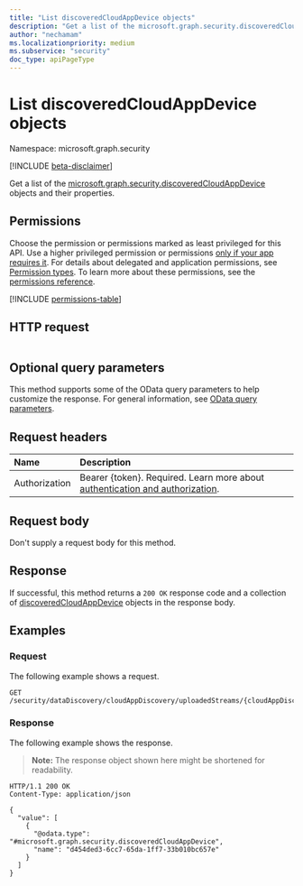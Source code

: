 ```yaml
---
title: "List discoveredCloudAppDevice objects"
description: "Get a list of the microsoft.graph.security.discoveredCloudAppDevice objects and their properties."
author: "nechamam"
ms.localizationpriority: medium
ms.subservice: "security"
doc_type: apiPageType
---
```


# List discoveredCloudAppDevice objects

Namespace: microsoft.graph.security

[!INCLUDE [beta-disclaimer](../../includes/beta-disclaimer.md)]

Get a list of the [microsoft.graph.security.discoveredCloudAppDevice](../resources/security-discoveredcloudappdevice.md) objects and their properties.

## Permissions

Choose the permission or permissions marked as least privileged for this API. Use a higher privileged permission or permissions [only if your app requires it](/graph/permissions-overview#best-practices-for-using-microsoft-graph-permissions). For details about delegated and application permissions, see [Permission types](/graph/permissions-overview#permission-types). To learn more about these permissions, see the [permissions reference](/graph/permissions-reference).

<!-- {
  "blockType": "permissions",
  "name": "security-endpointdiscoveredcloudappdetail-list-devices-permissions"
}
-->
[!INCLUDE [permissions-table](../includes/permissions/security-endpointdiscoveredcloudappdetail-list-devices-permissions.md)]

## HTTP request

<!-- {
  "blockType": "ignored"
}
-->
``` http
```

## Optional query parameters

This method supports some of the OData query parameters to help customize the response. For general information, see [OData query parameters](/graph/query-parameters).

## Request headers

|Name|Description|
|:---|:---|
|Authorization|Bearer {token}. Required. Learn more about [authentication and authorization](/graph/auth/auth-concepts).|

## Request body

Don't supply a request body for this method.

## Response

If successful, this method returns a `200 OK` response code and a collection of [discoveredCloudAppDevice](../resources/security-discoveredcloudappdevice.md) objects in the response body.

## Examples

### Request

The following example shows a request.
<!-- {
  "blockType": "request",
  "name": "list_discoveredcloudappdevice"
}
-->
``` http
GET /security/dataDiscovery/cloudAppDiscovery/uploadedStreams/{cloudAppDiscoveryReportId}/aggregatedAppsDetails/{appId}/devices
```


### Response

The following example shows the response.
>**Note:** The response object shown here might be shortened for readability.
<!-- {
  "blockType": "response",
  "truncated": true,
  "@odata.type": "Collection(microsoft.graph.security.discoveredCloudAppDevice)"
}
-->
``` http
HTTP/1.1 200 OK
Content-Type: application/json

{
  "value": [
    {
      "@odata.type": "#microsoft.graph.security.discoveredCloudAppDevice",
      "name": "d454ded3-6cc7-65da-1ff7-33b010bc657e"
    }
  ]
}
```

